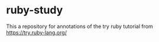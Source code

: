 # ruby-study

This a repository for annotations of the try ruby tutorial from https://try.ruby-lang.org/
